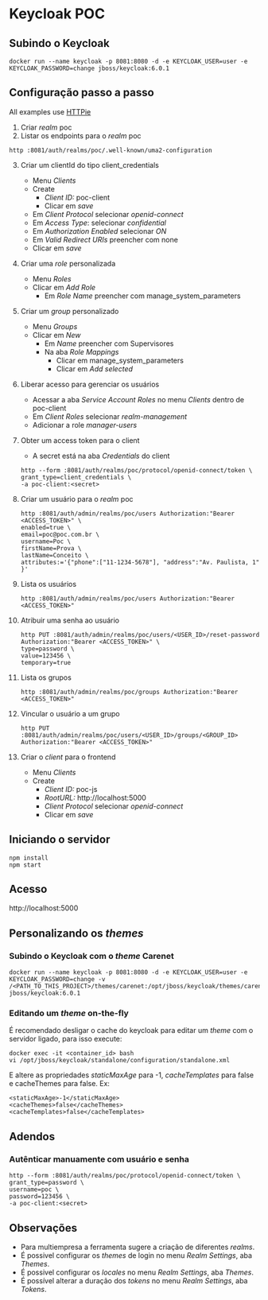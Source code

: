 # Keycloak POC

## Subindo o Keycloak
```
docker run --name keycloak -p 8081:8080 -d -e KEYCLOAK_USER=user -e KEYCLOAK_PASSWORD=change jboss/keycloak:6.0.1
```

## Configuração passo a passo
All examples use [HTTPie](https://httpie.org/)

1) Criar *realm* poc
2) Listar os endpoints para o *realm* poc
```
http :8081/auth/realms/poc/.well-known/uma2-configuration
```

3) Criar um clientId do tipo client_credentials
    * Menu *Clients*
    * Create
        * *Client ID:* poc-client
        * Clicar em *save*
    * Em *Client Protocol* selecionar *openid-connect* 
    * Em *Access Type*: selecionar *confidential*
    * Em *Authorization Enabled* selecionar *ON*
    * Em *Valid Redirect URIs* preencher com none
    * Clicar em *save*
    
4) Criar uma *role* personalizada
    * Menu *Roles*
    * Clicar em *Add Role*
        * Em *Role Name* preencher com manage_system_parameters
        
5) Criar um *group* personalizado
    * Menu *Groups*
    * Clicar em *New*
        * Em *Name* preencher com Supervisores
        * Na aba *Role Mappings*
            * Clicar em manage_system_parameters
            * Clicar em *Add selected*

5) Liberar acesso para gerenciar os usuários
    * Acessar a aba *Service Account Roles* no menu *Clients* dentro de poc-client
    * Em *Client Roles* selecionar *realm-management*
    * Adicionar a role *manager-users*

6) Obter um access token para o client
    * A secret está na aba *Credentials* do client
    ```
    http --form :8081/auth/realms/poc/protocol/openid-connect/token \ 
    grant_type=client_credentials \ 
    -a poc-client:<secret>
    ```

7) Criar um usuário para o *realm* poc
    ``` 
    http :8081/auth/admin/realms/poc/users Authorization:"Bearer <ACCESS_TOKEN>" \
    enabled=true \
    email=poc@poc.com.br \
    username=Poc \
    firstName=Prova \
    lastName=Conceito \
    attributes:='{"phone":["11-1234-5678"], "address":"Av. Paulista, 1" }'
    ```

8) Lista os usuários
    ```
    http :8081/auth/admin/realms/poc/users Authorization:"Bearer <ACCESS_TOKEN>"
    ```
    
9) Atribuir uma senha ao usuário
    ```
    http PUT :8081/auth/admin/realms/poc/users/<USER_ID>/reset-password Authorization:"Bearer <ACCESS_TOKEN>" \
    type=password \
    value=123456 \
    temporary=true
    ```
    
10) Lista os grupos
    ```
    http :8081/auth/admin/realms/poc/groups Authorization:"Bearer <ACCESS_TOKEN>"
    ```

11) Vincular o usuário a um grupo
    ```
    http PUT :8081/auth/admin/realms/poc/users/<USER_ID>/groups/<GROUP_ID> Authorization:"Bearer <ACCESS_TOKEN>"
    ```

12) Criar o *client* para o frontend
    * Menu *Clients*
    * Create
        * *Client ID:* poc-js
        * *RootURL:* http://localhost:5000
        * *Client Protocol* selecionar *openid-connect*  
        * Clicar em *save*
        

## Iniciando o servidor
```
npm install
npm start
``` 

## Acesso
http://localhost:5000

## Personalizando os *themes*

### Subindo o Keycloak com o *theme* Carenet
```
docker run --name keycloak -p 8081:8080 -d -e KEYCLOAK_USER=user -e KEYCLOAK_PASSWORD=change -v /<PATH_TO_THIS_PROJECT>/themes/carenet:/opt/jboss/keycloak/themes/carenet  jboss/keycloak:6.0.1
```

### Editando um *theme* on-the-fly
É recomendado desligar o cache do keycloak para editar um *theme* com o servidor ligado, para isso execute:
```
docker exec -it <container_id> bash
vi /opt/jboss/keycloak/standalone/configuration/standalone.xml
```

E altere as propriedades *staticMaxAge* para -1, *cacheTemplates* para false e cacheThemes para false. Ex:

```
<staticMaxAge>-1</staticMaxAge>
<cacheThemes>false</cacheThemes>
<cacheTemplates>false</cacheTemplates>
```

## Adendos
### Autênticar manuamente com usuário e senha
```
http --form :8081/auth/realms/poc/protocol/openid-connect/token \ 
grant_type=password \
username=poc \
password=123456 \
-a poc-client:<secret>
```

## Observações
* Para multiempresa a ferramenta sugere a criação de diferentes *realms*.
* É possivel configurar os *themes* de login no menu *Realm Settings*, aba *Themes*.
* É possivel configurar os *locales* no menu *Realm Settings*, aba *Themes*.
* É possível alterar a duração dos *tokens* no menu *Realm Settings*, aba *Tokens*.
